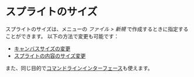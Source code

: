 # スプライトのサイズ

スプライトのサイズは、メニューの *ファイル > 新規* で作成するときに指定することができます。
以下の方法で変更も可能です：

* [キャンバスサイズの変更](canvas.md)
* [スプライトの内容のサイズ変更](resize.md)

また、同じ目的で[コマンドラインインターフェース](cli.md#resize-one-sprite-to-several-dimensions)も使えます。
